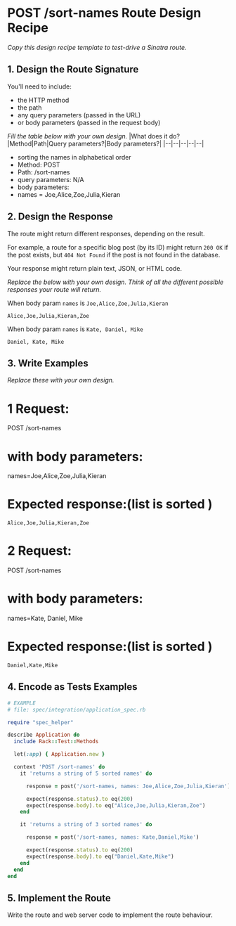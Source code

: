 # POST /sort-names Route Design Recipe

_Copy this design recipe template to test-drive a Sinatra route._

## 1. Design the Route Signature

You'll need to include:
  * the HTTP method
  * the path
  * any query parameters (passed in the URL)
  * or body parameters (passed in the request body)

_Fill the table below with your own design._
|What does it do?|Method|Path|Query parameters?|Body parameters?|
|--|--|--|--|--|

* sorting the names in alphabetical order
* Method: POST
* Path: /sort-names
* query parameters: N/A
* body parameters: 
* names = Joe,Alice,Zoe,Julia,Kieran



## 2. Design the Response

The route might return different responses, depending on the result.

For example, a route for a specific blog post (by its ID) might return `200 OK` if the post exists, but `404 Not Found` if the post is not found in the database.

Your response might return plain text, JSON, or HTML code. 

_Replace the below with your own design. Think of all the different possible responses your route will return._


When body param `names` is `Joe,Alice,Zoe,Julia,Kieran`
```
Alice,Joe,Julia,Kieran,Zoe
```

When body param `names` is `Kate, Daniel, Mike`
```
Daniel, Kate, Mike
```

## 3. Write Examples

_Replace these with your own design._

# 1 Request:

POST /sort-names

# with body parameters: 
names=Joe,Alice,Zoe,Julia,Kieran 

# Expected response:(list is sorted )
```
Alice,Joe,Julia,Kieran,Zoe
```
# 2 Request:
POST /sort-names

# with body parameters: 
names=Kate, Daniel, Mike

# Expected response:(list is sorted )
```
Daniel,Kate,Mike
```

 ## 4. Encode as Tests Examples

```ruby
# EXAMPLE
# file: spec/integration/application_spec.rb

require "spec_helper"

describe Application do
  include Rack::Test::Methods

  let(:app) { Application.new }

  context 'POST /sort-names' do
    it 'returns a string of 5 sorted names' do

      response = post('/sort-names, names: Joe,Alice,Zoe,Julia,Kieran')

      expect(response.status).to eq(200)
      expect(response.body).to eq("Alice,Joe,Julia,Kieran,Zoe")
    end

    it 'returns a string of 3 sorted names' do

      response = post('/sort-names, names: Kate,Daniel,Mike')

      expect(response.status).to eq(200)
      expect(response.body).to eq("Daniel,Kate,Mike")
    end
  end
end
```

## 5. Implement the Route

Write the route and web server code to implement the route behaviour.

<!-- BEGIN GENERATED SECTION DO NOT EDIT -->
